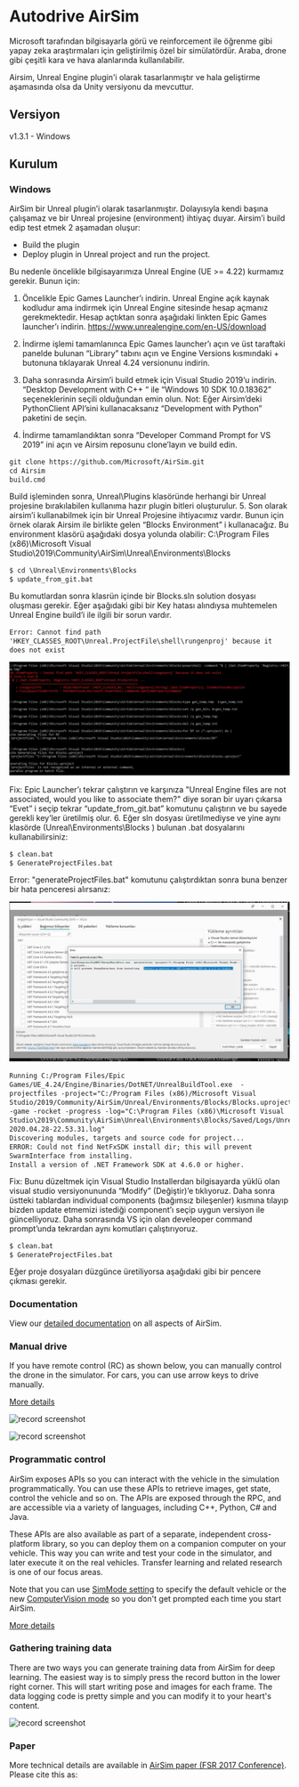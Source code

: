 # Autodrive AirSim

Microsoft tarafından bilgisayarla görü ve reinforcement ile öğrenme gibi yapay zeka araştırmaları için geliştirilmiş özel bir simülatördür. Araba, drone gibi çeşitli kara ve hava alanlarında kullanılabilir. 

Airsim, Unreal Engine plugin'i olarak tasarlanmıştır ve hala geliştirme aşamasında olsa da Unity versiyonu da mevcuttur.

## Versiyon
v1.3.1 - Windows

## Kurulum

### Windows

AirSim bir Unreal plugin’i olarak tasarlanmıştır. Dolayısıyla kendi başına çalışamaz ve bir Unreal projesine (environment) ihtiyaç duyar. Airsim’i build edip test etmek 2 aşamadan oluşur:
* Build the plugin
* Deploy plugin in Unreal project and run the project.

Bu nedenle öncelikle bilgisayarımıza Unreal Engine (UE >= 4.22) kurmamız gerekir. Bunun için:
1.	Öncelikle Epic Games Launcher’ı indirin. Unreal Engine açık kaynak kodludur ama indirmek için Unreal Engine sitesinde hesap açmanız gerekmektedir. Hesap açtıktan sonra aşağıdaki linkten Epic Games launcher’ı indirin.
https://www.unrealengine.com/en-US/download
2.	İndirme işlemi tamamlanınca Epic Games launcher’ı açın ve üst taraftaki panelde bulunan “Library” tabını açın ve Engine Versions kısmındaki + butonuna tıklayarak Unreal 4.24 versionunu indirin.
3.	Daha sonrasında Airsim’i build etmek için Visual Studio 2019’u indirin. 
“Desktop Development with C++ “ ile “Windows 10 SDK 10.0.18362” seçeneklerinin seçili olduğundan emin olun.
Not: Eğer Airsim’deki PythonClient API’sini kullanacaksanız “Development with Python” paketini de seçin.

4.	İndirme tamamlandıktan sonra “Developer Command Prompt for VS 2019” ini açın ve Airsim reposunu clone’layın ve build edin.
```
git clone https://github.com/Microsoft/AirSim.git
cd Airsim
build.cmd
```

Build işleminden sonra, Unreal\Plugins klasöründe herhangi bir Unreal projesine bırakılabilen kullanıma hazır plugin bitleri oluşturulur.
5.	Son olarak airsim’i kullanabilmek için bir Unreal Projesine ihtiyacımız vardır. Bunun için örnek olarak Airsim ile birlikte gelen “Blocks Environment” i kullanacağız.
Bu environment klasörü aşağıdaki dosya yolunda olabilir:
C:\Program Files (x86)\Microsoft Visual Studio\2019\Community\AirSim\Unreal\Environments\Blocks

```
$ cd \Unreal\Environments\Blocks
$ update_from_git.bat
```
Bu komutlardan sonra klasrün içinde bir Blocks.sln solution dosyası oluşması gerekir.
Eğer aşağıdaki gibi bir Key hatası alındıysa muhtemelen Unreal Engine build’i ile ilgili bir sorun vardır.
```
Error: Cannot find path 'HKEY_CLASSES_ROOT\Unreal.ProjectFile\shell\rungenproj' because it does not exist
```

![](images/key_error.JPG)

Fix: Epic Launcher’ı tekrar çalıştırın ve karşınıza "Unreal Engine files are not associated, would you like to associate them?" diye soran bir uyarı çıkarsa “Evet” i seçip tekrar “update_from_git.bat” komutunu çalıştırın ve bu sayede gerekli key’ler üretilmiş olur.
6.	Eğer sln dosyası üretilmediyse ve yine aynı klasörde (Unreal\Environments\Blocks ) bulunan  .bat dosyalarını kullanabilirsiniz:

```
$ clean.bat
$ GenerateProjectFiles.bat
```
Error: "generateProjectFiles.bat" komutunu çalıştırdıktan sonra buna benzer bir hata penceresi alırsanız:

![](images/missing_component_error.jpg)

```
Running C:/Program Files/Epic Games/UE_4.24/Engine/Binaries/DotNET/UnrealBuildTool.exe  -projectfiles -project="C:/Program Files (x86)/Microsoft Visual Studio/2019/Community/AirSim/Unreal/Environments/Blocks/Blocks.uproject" -game -rocket -progress -log="C:\Program Files (x86)\Microsoft Visual Studio\2019\Community\AirSim\Unreal\Environments\Blocks/Saved/Logs/UnrealVersionSelector-2020.04.28-22.53.31.log"
Discovering modules, targets and source code for project...
ERROR: Could not find NetFxSDK install dir; this will prevent SwarmInterface from installing.  
Install a version of .NET Framework SDK at 4.6.0 or higher.
```
Fix:
Bunu düzeltmek için Visual Studio Installerdan bilgisayarda yüklü olan visual studio versiyonununda “Modify” (Değiştir)’e tıklıyoruz. Daha sonra üstteki tablardan individual components (bağımsız bileşenler) kısmına tılayıp bizden update etmemizi istediği component’ı seçip uygun versiyon ile güncelliyoruz.
Daha sonrasında VS için olan develeoper command prompt’unda tekrardan aynı komutları çalıştırıyoruz.
```
$ clean.bat
$ GenerateProjectFiles.bat
```
Eğer proje dosyaları düzgünce üretiliyorsa aşağıdaki gibi bir pencere çıkması gerekir.

### Documentation

View our [detailed documentation](https://microsoft.github.io/AirSim/) on all aspects of AirSim.

### Manual drive

If you have remote control (RC) as shown below, you can manually control the drone in the simulator. For cars, you can use arrow keys to drive manually.

[More details](https://microsoft.github.io/AirSim/remote_control/)

![record screenshot](docs/images/AirSimDroneManual.gif)

![record screenshot](docs/images/AirSimCarManual.gif)


### Programmatic control

AirSim exposes APIs so you can interact with the vehicle in the simulation programmatically. You can use these APIs to retrieve images, get state, control the vehicle and so on. The APIs are exposed through the RPC, and are accessible via a variety of languages, including C++, Python, C# and Java.

These APIs are also available as part of a separate, independent cross-platform library, so you can deploy them on a companion computer on your vehicle. This way you can write and test your code in the simulator, and later execute it on the real vehicles. Transfer learning and related research is one of our focus areas.

Note that you can use [SimMode setting](https://microsoft.github.io/AirSim/settings#simmode) to specify the default vehicle or the new [ComputerVision mode](https://microsoft.github.io/AirSim/image_apis#computer-vision-mode-1) so you don't get prompted each time you start AirSim.

[More details](https://microsoft.github.io/AirSim/apis/)

### Gathering training data

There are two ways you can generate training data from AirSim for deep learning. The easiest way is to simply press the record button in the lower right corner. This will start writing pose and images for each frame. The data logging code is pretty simple and you can modify it to your heart's content.

![record screenshot](docs/images/record_data.png)


### Paper

More technical details are available in [AirSim paper (FSR 2017 Conference)](https://arxiv.org/abs/1705.05065). Please cite this as:


